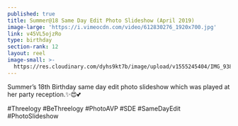 ```yaml
---
published: true
title: Summer@18 Same Day Edit Photo Slideshow (April 2019)
image-large: 'https://i.vimeocdn.com/video/612830276_1920x700.jpg'
link: v45VL5ojzRo
type: birthday
section-rank: 12
layout: reel
image-small: >-
  https://res.cloudinary.com/dyhs9kt7b/image/upload/v1555245404/IMG_9385-01a_yt.jpg
---
```

Summer’s 18th Birthday same day edit photo slideshow which was played at her party reception.✨😍💕 

#Threelogy #BeThreelogy #PhotoAVP #SDE #SameDayEdit #PhotoSlideshow
